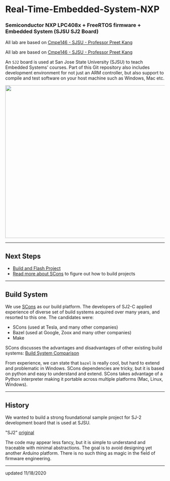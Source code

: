 # Real-Time-Embedded-System-NXP

### Semiconductor NXP LPC408x + FreeRTOS firmware + Embedded System (SJSU SJ2 Board)
All lab are based on [Cmpe146 - SJSU -  Professor Preet Kang](http://books.socialledge.com/books/embedded-drivers-real-time-operating-systems)

All lab are based on [Cmpe146 - SJSU - Professor Preet Kang](http://books.socialledge.com/books/embedded-drivers-real-time-operating-systems)

An `SJ2` board is used at San Jose State University (SJSU) to teach Embedded Systems' courses. Part of this Git repository also includes development environment for not just an ARM controller, but also support to compile and test software on your host machine such as Windows, Mac etc.

<img style="-webkit-user-select: none;margin: auto;cursor: zoom-in;" src="http://socialledge.com/sjsu/images/a/a5/Slide2.png" width="790" height="483">

---

## Next Steps

- [Build and Flash Project](README-GETTING-STARTED.md)
- [Read more about SCons](README-SCons.md) to figure out how to build projects

---

## Build System

We use [SCons](https://scons.org/) as our build platform. The developers of SJ2-C applied experience of diverse set of build systems acquired over many years, and resorted to this one. The candidates were:

- SCons (used at Tesla, and many other companies)
- Bazel (used at Google, Zoox and many other companies)
- Make

SCons discusses the advantages and disadvantages of other existing build systems: [Build System Comparison](https://github.com/SCons/scons/wiki/sconsvsotherbuildtools)

From experience, we can state that `bazel` is really cool, but hard to extend and problematic in Windows. SCons dependencies are tricky, but it is based on python and easy to understand and extend. SCons takes advantage of a Python interpreter making it portable across multiple platforms (Mac, Linux, Windows).

---

## History

We wanted to build a strong foundational sample project for SJ-2 development board that is used at SJSU.

"SJ2" [original](https://github.com/kammce/SJSU-Dev2)

The code may appear less fancy, but it is simple to understand and traceable with minimal abstractions. The goal is to avoid designing yet another Arduino platform. There is no such thing as magic in the field of firmware engineering.

---

updated 11/18/2020

